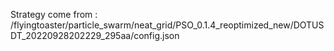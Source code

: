 Strategy come from : /flyingtoaster/particle_swarm/neat_grid/PSO_0.1.4_reoptimized_new/DOTUSDT_20220928202229_295aa/config.json
